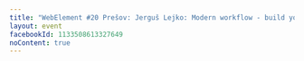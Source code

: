 ```yaml
---
title: "WebElement #20 Prešov: Jerguš Lejko: Modern workflow - build your way up; Marek Galovič, Števo Štefančík - Abilitio"
layout: event
facebookId: 1133508613327649
noContent: true
---
```

